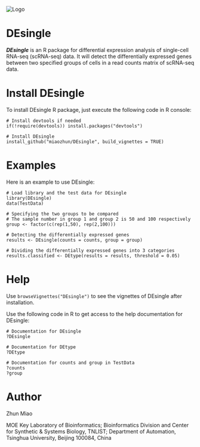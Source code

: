 ![Logo](https://github.com/miaozhun/DEsingle/blob/master/DEsingle%20LOGO.png?raw=true)
# DEsingle
***DEsingle*** is an R package for differential expression analysis of single-cell RNA-seq (scRNA-seq) data. It will detect the differentially expressed genes between two specified groups of cells in a read counts matrix of scRNA-seq data.

# Install DEsingle
To install DEsingle R package, just execute the following code in R console:
```
# Install devtools if needed
if(!require(devtools)) install.packages("devtools")

# Install DEsingle
install_github("miaozhun/DEsingle", build_vignettes = TRUE)
```

# Examples
Here is an example to use DEsingle:
```
# Load library and the test data for DEsingle
library(DEsingle)
data(TestData)

# Specifying the two groups to be compared
# The sample number in group 1 and group 2 is 50 and 100 respectively
group <- factor(c(rep(1,50), rep(2,100)))

# Detecting the differentially expressed genes
results <- DEsingle(counts = counts, group = group)

# Dividing the differentially expressed genes into 3 categories
results.classified <- DEtype(results = results, threshold = 0.05)
```
# Help
Use `browseVignettes("DEsingle")` to see the vignettes of DEsingle after installation.

Use the following code in R to get access to the help documentation for DEsingle:
```
# Documentation for DEsingle
?DEsingle
```
```
# Documentation for DEtype
?DEtype
```
```
# Documentation for counts and group in TestData
?counts
?group
```
# Author
Zhun Miao <miaoz13 AT mails.tsinghua.edu.cn>

MOE Key Laboratory of Bioinformatics; Bioinformatics Division and Center for Synthetic & Systems Biology, TNLIST; Department of Automation, Tsinghua University, Beijing 100084, China
